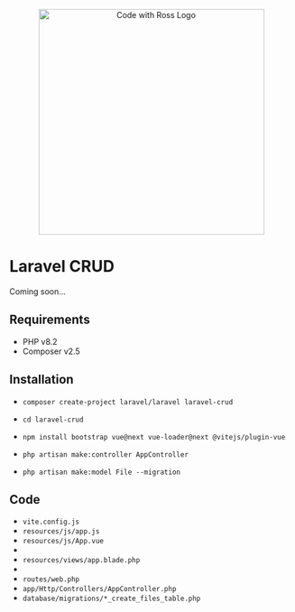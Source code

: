 <p align="center">
    <a href="https://www.codewithross.com/" target="_blank">
        <img src="https://assets.edlin.app/logo/codewithross/logo-dark.svg" width="400" alt="Code with Ross Logo">
    </a>
</p>

# Laravel CRUD

Coming soon...

## Requirements

- PHP v8.2
- Composer v2.5

## Installation

- `composer create-project laravel/laravel laravel-crud`
- `cd laravel-crud`
- `npm install bootstrap vue@next vue-loader@next @vitejs/plugin-vue`

- `php artisan make:controller AppController`
- `php artisan make:model File --migration`

## Code

- `vite.config.js`
- `resources/js/app.js`
- `resources/js/App.vue`
- 
- `resources/views/app.blade.php`
- 
- `routes/web.php`
- `app/Http/Controllers/AppController.php`
- `database/migrations/*_create_files_table.php`
